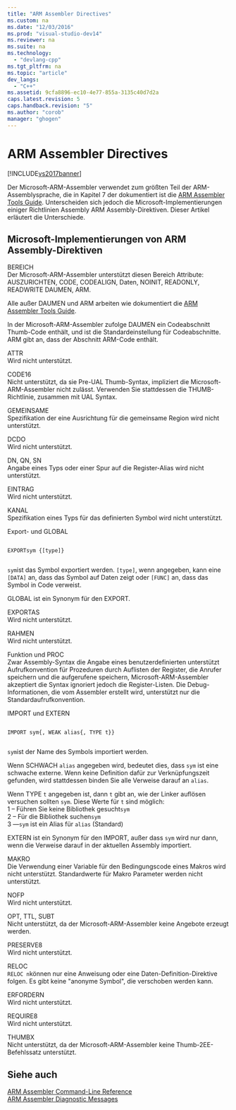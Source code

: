 ```yaml
---
title: "ARM Assembler Directives"
ms.custom: na
ms.date: "12/03/2016"
ms.prod: "visual-studio-dev14"
ms.reviewer: na
ms.suite: na
ms.technology: 
  - "devlang-cpp"
ms.tgt_pltfrm: na
ms.topic: "article"
dev_langs: 
  - "C++"
ms.assetid: 9cfa8896-ec10-4e77-855a-3135c40d7d2a
caps.latest.revision: 5
caps.handback.revision: "5"
ms.author: "corob"
manager: "ghogen"
---
```

# ARM Assembler Directives
[!INCLUDE[vs2017banner](../../assembler/inline/includes/vs2017banner.md)]

Der Microsoft\-ARM\-Assembler verwendet zum größten Teil der ARM\-Assemblysprache, die in Kapitel 7 der dokumentiert ist die [ARM Assembler Tools Guide](http://go.microsoft.com/fwlink/?LinkId=246102).  Unterscheiden sich jedoch die Microsoft\-Implementierungen einiger Richtlinien Assembly ARM Assembly\-Direktiven.  Dieser Artikel erläutert die Unterschiede.  
  
## Microsoft\-Implementierungen von ARM Assembly\-Direktiven  
 BEREICH  
 Der Microsoft\-ARM\-Assembler unterstützt diesen Bereich Attribute: AUSZURICHTEN, CODE, CODEALIGN, Daten, NOINIT, READONLY, READWRITE DAUMEN, ARM.  
  
 Alle außer DAUMEN und ARM arbeiten wie dokumentiert die [ARM Assembler Tools Guide](http://go.microsoft.com/fwlink/?LinkId=246102).  
  
 In der Microsoft\-ARM\-Assembler zufolge DAUMEN ein Codeabschnitt Thumb\-Code enthält, und ist die Standardeinstellung für Codeabschnitte.  ARM gibt an, dass der Abschnitt ARM\-Code enthält.  
  
 ATTR  
 Wird nicht unterstützt.  
  
 CODE16  
 Nicht unterstützt, da sie Pre\-UAL Thumb\-Syntax, impliziert die Microsoft\-ARM\-Assembler nicht zulässt.  Verwenden Sie stattdessen die THUMB\-Richtlinie, zusammen mit UAL Syntax.  
  
 GEMEINSAME  
 Spezifikation der eine Ausrichtung für die gemeinsame Region wird nicht unterstützt.  
  
 DCDO  
 Wird nicht unterstützt.  
  
 DN, QN, SN  
 Angabe eines Typs oder einer Spur auf die Register\-Alias wird nicht unterstützt.  
  
 EINTRAG  
 Wird nicht unterstützt.  
  
 KANAL  
 Spezifikation eines Typs für das definierten Symbol wird nicht unterstützt.  
  
 Export\- und GLOBAL  
 ```  
  
EXPORTsym {[type]}  
  
```  
  
 `sym`ist das Symbol exportiert werden.  `[type]`, wenn angegeben, kann eine `[DATA]` an, dass das Symbol auf Daten zeigt oder `[FUNC]` an, dass das Symbol in Code verweist.  
  
 GLOBAL ist ein Synonym für den EXPORT.  
  
 EXPORTAS  
 Wird nicht unterstützt.  
  
 RAHMEN  
 Wird nicht unterstützt.  
  
 Funktion und PROC  
 Zwar Assembly\-Syntax die Angabe eines benutzerdefinierten unterstützt Aufrufkonvention für Prozeduren durch Auflisten der Register, die Anrufer speichern und die aufgerufene speichern, Microsoft\-ARM\-Assembler akzeptiert die Syntax ignoriert jedoch die Register\-Listen.  Die Debug\-Informationen, die vom Assembler erstellt wird, unterstützt nur die Standardaufrufkonvention.  
  
 IMPORT und EXTERN  
 ```  
  
IMPORT sym{, WEAK alias{, TYPE t}}  
  
```  
  
 `sym`ist der Name des Symbols importiert werden.  
  
 Wenn SCHWACH `alias` angegeben wird, bedeutet dies, dass `sym` ist eine schwache externe.  Wenn keine Definition dafür zur Verknüpfungszeit gefunden, wird stattdessen binden Sie alle Verweise darauf an `alias`.  
  
 Wenn TYPE  `t` angegeben ist, dann `t` gibt an, wie der Linker auflösen versuchen sollten `sym`.  Diese Werte für `t` sind möglich:   
1 – Führen Sie keine Bibliothek gesucht`sym`   
2 – Für die Bibliothek suchen`sym`   
3 —`sym` ist ein Alias für `alias` \(Standard\)  
  
 EXTERN ist ein Synonym für den IMPORT, außer dass `sym` wird nur dann, wenn die Verweise darauf in der aktuellen Assembly importiert.  
  
 MAKRO  
 Die Verwendung einer Variable für den Bedingungscode eines Makros wird nicht unterstützt.  Standardwerte für Makro Parameter werden nicht unterstützt.  
  
 NOFP  
 Wird nicht unterstützt.  
  
 OPT, TTL, SUBT  
 Nicht unterstützt, da der Microsoft\-ARM\-Assembler keine Angebote erzeugt werden.  
  
 PRESERVE8  
 Wird nicht unterstützt.  
  
 RELOC  
 `RELOC n`können nur eine Anweisung oder eine Daten\-Definition\-Direktive folgen.  Es gibt keine "anonyme Symbol", die verschoben werden kann.  
  
 ERFORDERN  
 Wird nicht unterstützt.  
  
 REQUIRE8  
 Wird nicht unterstützt.  
  
 THUMBX  
 Nicht unterstützt, da der Microsoft\-ARM\-Assembler keine Thumb\-2EE\-Befehlssatz unterstützt.  
  
## Siehe auch  
 [ARM Assembler Command\-Line Reference](../../assembler/arm/arm-assembler-command-line-reference.md)   
 [ARM Assembler Diagnostic Messages](../../assembler/arm/arm-assembler-diagnostic-messages.md)